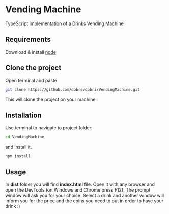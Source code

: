 # Vending Machine

TypeScript implementation of a Drinks Vending Machine

## Requirements

Download & install [node](https://nodejs.org/en/)

## Clone the project

Open terminal and paste

```bash
git clone https://github.com/dobrevdobri/VendingMachine.git
```

This will clone the project on your machine. 
## Installation

Use terminal to navigate to project folder:
```bash
cd VendingMachine
```
and install it.
```bash
npm install
```

## Usage
In **dist** folder you will find **index.html** file. Open it with any browser and open the DevTools (on Windows and Chrome press F12). The prompt window will ask you for your choice. Select a drink and another window will inform you for the price and the coins you need to put in order to have your drink :)

